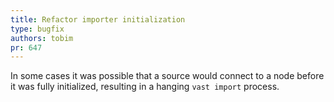 ```yaml
---
title: Refactor importer initialization
type: bugfix
authors: tobim
pr: 647
---
```


In some cases it was possible that a source would connect to a node before it
was fully initialized, resulting in a hanging `vast import` process.

